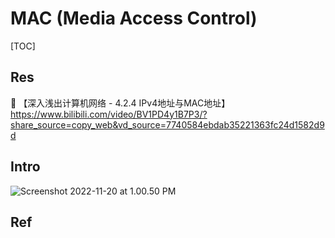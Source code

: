 # MAC (Media Access Control)

[TOC]



## Res
🔗 【深入浅出计算机网络 - 4.2.4 IPv4地址与MAC地址】 https://www.bilibili.com/video/BV1PD4y1B7P3/?share_source=copy_web&vd_source=7740584ebdab35221363fc24d1582d9d




## Intro
![Screenshot 2022-11-20 at 1.00.50 PM](../../../../../../../../Assets/Pics/Screenshot%202022-11-20%20at%201.00.50%20PM.png)


## Ref

